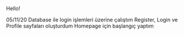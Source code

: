 Hello!

05/11/20
Database ile login işlemleri üzerine çalıştım
Register, Login ve Profile sayfaları oluşturdum
Homepage için başlangıç yaptım
